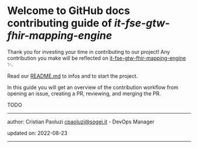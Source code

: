 # Welcome to GitHub docs contributing guide of _it-fse-gtw-fhir-mapping-engine_ <!-- omit in toc -->

Thank you for investing your time in contributing to our project! 
Any contribution you make will be reflected on [it-fse-gtw-fhir-mapping-engine](https://github.com/ministero-salute/it-fse-gtw-fhir-mapping-engine) :sparkles:.

Read our [README.md](./README.md) to infos and to start the project.

In this guide you will get an overview of the contribution workflow from opening an issue, creating a PR, reviewing, and merging the PR.


TODO

---
author: Cristian Paoluzi <cpaoluzi@sogei.it> - DevOps Manager

updated on: 2022-08-23


---